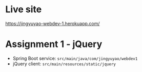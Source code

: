 # Live site
https://jingyuyao-webdev-1.herokuapp.com/

# Assignment 1 - jQuery
- Spring Boot service: `src/main/java/com/jingyuyao/webdev1`
- jQuery client: `src/main/resources/static/jquery`
